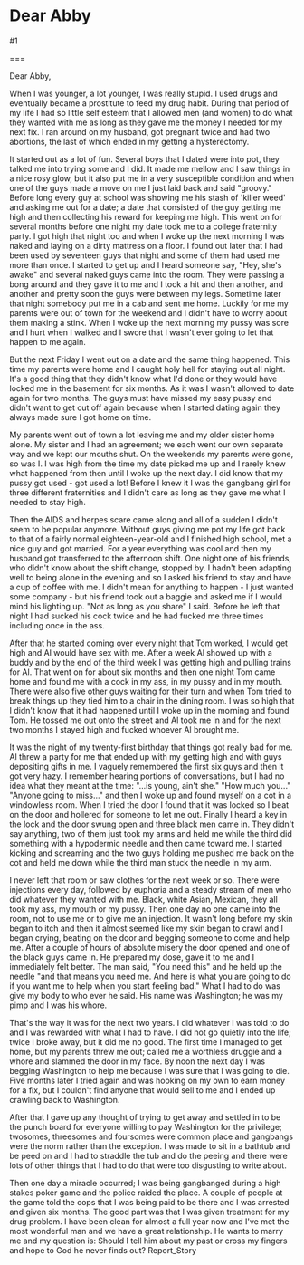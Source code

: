 Dear Abby
=========
#1 

 

 

===

Dear Abby, 

 When I was younger, a lot younger, I was really stupid. I used drugs and eventually became a prostitute to feed my drug habit. During that period of my life I had so little self esteem that I allowed men (and women) to do what they wanted with me as long as they gave me the money I needed for my next fix. I ran around on my husband, got pregnant twice and had two abortions, the last of which ended in my getting a hysterectomy. 

 It started out as a lot of fun. Several boys that I dated were into pot, they talked me into trying some and I did. It made me mellow and I saw things in a nice rosy glow, but it also put me in a very susceptible condition and when one of the guys made a move on me I just laid back and said "groovy." Before long every guy at school was showing me his stash of 'killer weed' and asking me out for a date; a date that consisted of the guy getting me high and then collecting his reward for keeping me high. This went on for several months before one night my date took me to a college fraternity party. I got high that night too and when I woke up the next morning I was naked and laying on a dirty mattress on a floor. I found out later that I had been used by seventeen guys that night and some of them had used me more than once. I started to get up and I heard someone say, "Hey, she's awake" and several naked guys came into the room. They were passing a bong around and they gave it to me and I took a hit and then another, and another and pretty soon the guys were between my legs. Sometime later that night somebody put me in a cab and sent me home. Luckily for me my parents were out of town for the weekend and I didn't have to worry about them making a stink. When I woke up the next morning my pussy was sore and I hurt when I walked and I swore that I wasn't ever going to let that happen to me again. 

 But the next Friday I went out on a date and the same thing happened. This time my parents were home and I caught holy hell for staying out all night. It's a good thing that they didn't know what I'd done or they would have locked me in the basement for six months. As it was I wasn't allowed to date again for two months. The guys must have missed my easy pussy and didn't want to get cut off again because when I started dating again they always made sure I got home on time. 

 My parents went out of town a lot leaving me and my older sister home alone. My sister and I had an agreement; we each went our own separate way and we kept our mouths shut. On the weekends my parents were gone, so was I. I was high from the time my date picked me up and I rarely knew what happened from then until I woke up the next day. I did know that my pussy got used - got used a lot! Before I knew it I was the gangbang girl for three different fraternities and I didn't care as long as they gave me what I needed to stay high. 

 Then the AIDS and herpes scare came along and all of a sudden I didn't seem to be popular anymore. Without guys giving me pot my life got back to that of a fairly normal eighteen-year-old and I finished high school, met a nice guy and got married. For a year everything was cool and then my husband got transferred to the afternoon shift. One night one of his friends, who didn't know about the shift change, stopped by. I hadn't been adapting well to being alone in the evening and so I asked his friend to stay and have a cup of coffee with me. I didn't mean for anything to happen - I just wanted some company - but his friend took out a baggie and asked me if I would mind his lighting up. "Not as long as you share" I said. Before he left that night I had sucked his cock twice and he had fucked me three times including once in the ass. 

 After that he started coming over every night that Tom worked, I would get high and Al would have sex with me. After a week Al showed up with a buddy and by the end of the third week I was getting high and pulling trains for Al. That went on for about six months and then one night Tom came home and found me with a cock in my ass, in my pussy and in my mouth. There were also five other guys waiting for their turn and when Tom tried to break things up they tied him to a chair in the dining room. I was so high that I didn't know that it had happened until I woke up in the morning and found Tom. He tossed me out onto the street and Al took me in and for the next two months I stayed high and fucked whoever Al brought me. 

 It was the night of my twenty-first birthday that things got really bad for me. Al threw a party for me that ended up with my getting high and with guys depositing gifts in me. I vaguely remembered the first six guys and then it got very hazy. I remember hearing portions of conversations, but I had no idea what they meant at the time: "...is young, ain't she." "How much you..." "Anyone going to miss..." and then I woke up and found myself on a cot in a windowless room. When I tried the door I found that it was locked so I beat on the door and hollered for someone to let me out. Finally I heard a key in the lock and the door swung open and three black men came in. They didn't say anything, two of them just took my arms and held me while the third did something with a hypodermic needle and then came toward me. I started kicking and screaming and the two guys holding me pushed me back on the cot and held me down while the third man stuck the needle in my arm. 

 I never left that room or saw clothes for the next week or so. There were injections every day, followed by euphoria and a steady stream of men who did whatever they wanted with me. Black, white Asian, Mexican, they all took my ass, my mouth or my pussy. Then one day no one came into the room, not to use me or to give me an injection. It wasn't long before my skin began to itch and then it almost seemed like my skin began to crawl and I began crying, beating on the door and begging someone to come and help me. After a couple of hours of absolute misery the door opened and one of the black guys came in. He prepared my dose, gave it to me and I immediately felt better. The man said, "You need this" and he held up the needle "and that means you need me. And here is what you are going to do if you want me to help when you start feeling bad." What I had to do was give my body to who ever he said. His name was Washington; he was my pimp and I was his whore. 

 That's the way it was for the next two years. I did whatever I was told to do and I was rewarded with what I had to have. I did not go quietly into the life; twice I broke away, but it did me no good. The first time I managed to get home, but my parents threw me out; called me a worthless druggie and a whore and slammed the door in my face. By noon the next day I was begging Washington to help me because I was sure that I was going to die. Five months later I tried again and was hooking on my own to earn money for a fix, but I couldn't find anyone that would sell to me and I ended up crawling back to Washington. 

 After that I gave up any thought of trying to get away and settled in to be the punch board for everyone willing to pay Washington for the privilege; twosomes, threesomes and foursomes were common place and gangbangs were the norm rather than the exception. I was made to sit in a bathtub and be peed on and I had to straddle the tub and do the peeing and there were lots of other things that I had to do that were too disgusting to write about. 

 Then one day a miracle occurred; I was being gangbanged during a high stakes poker game and the police raided the place. A couple of people at the game told the cops that I was being paid to be there and I was arrested and given six months. The good part was that I was given treatment for my drug problem. I have been clean for almost a full year now and I've met the most wonderful man and we have a great relationship. He wants to marry me and my question is: Should I tell him about my past or cross my fingers and hope to God he never finds out? Report_Story 
